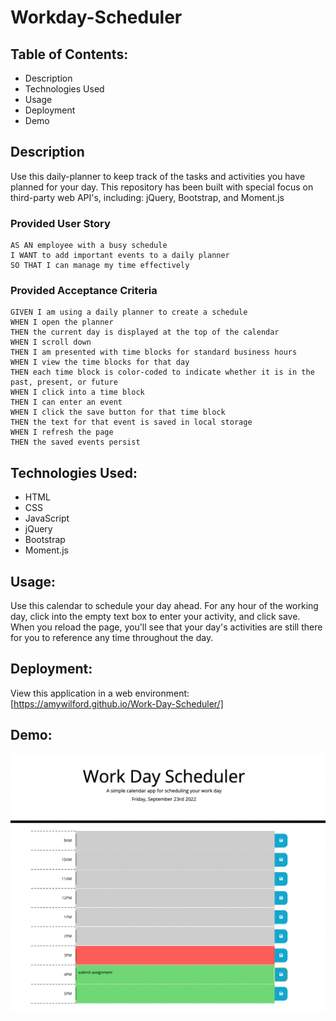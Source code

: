 # Workday-Scheduler

## Table of Contents:

- Description
- Technologies Used
- Usage
- Deployment
- Demo

## Description

Use this daily-planner to keep track of the tasks and activities you have planned for your day. This repository has been built with special focus on third-party web API's, including: jQuery, Bootstrap, and Moment.js

### Provided User Story

```
AS AN employee with a busy schedule
I WANT to add important events to a daily planner
SO THAT I can manage my time effectively
```

### Provided Acceptance Criteria

```
GIVEN I am using a daily planner to create a schedule
WHEN I open the planner
THEN the current day is displayed at the top of the calendar
WHEN I scroll down
THEN I am presented with time blocks for standard business hours
WHEN I view the time blocks for that day
THEN each time block is color-coded to indicate whether it is in the past, present, or future
WHEN I click into a time block
THEN I can enter an event
WHEN I click the save button for that time block
THEN the text for that event is saved in local storage
WHEN I refresh the page
THEN the saved events persist
```

## Technologies Used:

- HTML
- CSS
- JavaScript
- jQuery
- Bootstrap
- Moment.js

## Usage:

Use this calendar to schedule your day ahead. For any hour of the working day, click into the empty text box to enter your activity, and click save. When you reload the page, you'll see that your day's activities are still there for you to reference any time throughout the day.

## Deployment:

View this application in a web environment: [https://amywilford.github.io/Work-Day-Scheduler/]

## Demo:

<img src="assets/images/Site-Demo-Image.png" alt="demo image for work day scheduler">
